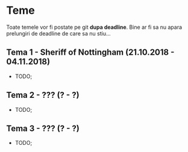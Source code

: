 # Teme

Toate temele vor fi postate pe git **dupa deadline**. Bine ar fi sa nu apara prelungiri de deadline de care sa nu stiu...

## Tema 1 - Sheriff of Nottingham (21.10.2018 - 04.11.2018)

- TODO;

## Tema 2 - ??? (? - ?)

- TODO;

## Tema 3 - ??? (? - ?)

- TODO;
